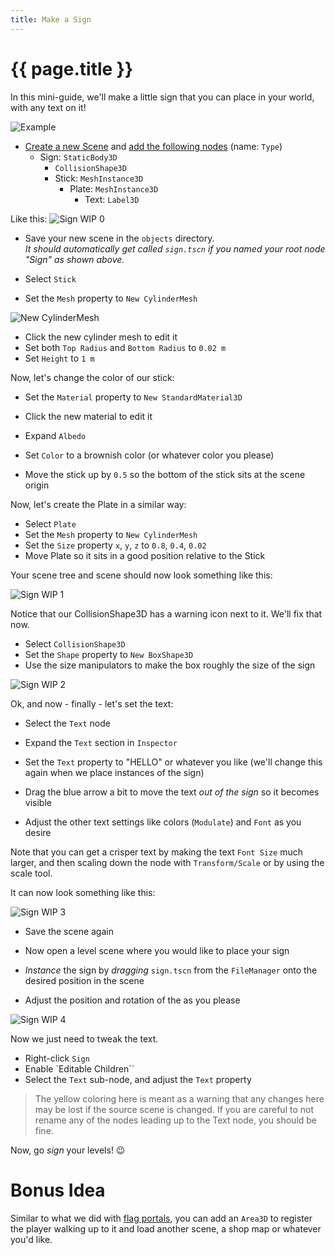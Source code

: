 ```yaml
---
title: Make a Sign
---
```

# {{ page.title }}

In this mini-guide, we'll make a little sign that you can place in your world, with any text on it!

![Example](res/sign_example.png)

* [Create a new Scene](../tips/create_a_scene.md) and [add the following nodes](../tips/add_nodes.md) (name: `Type`)
   * Sign: `StaticBody3D`
     * `CollisionShape3D`
     * Stick: `MeshInstance3D`
       * Plate: `MeshInstance3D`
         * Text: `Label3D`

Like this:
![Sign WIP 0](res/sign_wip2.png)

* Save your new scene in the `objects` directory.  
_It should automatically get called `sign.tscn` if you named your root node "Sign" as shown above._

* Select `Stick`
* Set the `Mesh` property to `New CylinderMesh`

![New CylinderMesh](res/sign_new_cylindermesh.png)

* Click the new cylinder mesh to edit it
* Set both `Top Radius` and `Bottom Radius` to `0.02 m`
* Set `Height` to `1 m`

Now, let's change the color of our stick:

* Set the `Material` property to `New StandardMaterial3D`
* Click the new material to edit it
* Expand `Albedo`
* Set `Color` to a brownish color (or whatever color you please)

* Move the stick up by `0.5` so the bottom of the stick sits at the scene origin

Now, let's create the Plate in a similar way:

* Select `Plate`
* Set the `Mesh` property to `New CylinderMesh`
* Set the `Size` property `x`, `y`, `z` to `0.8`, `0.4`, `0.02`
* Move Plate so it sits in a good position relative to the Stick

Your scene tree and scene should now look something like this:

![Sign WIP 1](res/sign_wip1.png)

Notice that our CollisionShape3D has a warning icon next to it. We'll fix that now.

* Select `CollisionShape3D`
* Set the `Shape` property to `New BoxShape3D`
* Use the size manipulators to make the box roughly the size of the sign

![Sign WIP 2](res/sign_wip2.png)

Ok, and now - finally - let's set the text:

* Select the `Text` node
* Expand the `Text` section in `Inspector`
* Set the `Text` property to "HELLO" or whatever you like (we'll change this again when we place instances of the sign)
* Drag the blue arrow a bit to move the text _out of the sign_ so it becomes visible

* Adjust the other text settings like colors (`Modulate`) and `Font` as you desire

Note that you can get a crisper text by making the text `Font Size` much larger, and then scaling down the node with `Transform/Scale` or by using the scale tool.

It can now look something like this:

![Sign WIP 3](res/sign_wip3.png)

* Save the scene again

* Now open a level scene where you would like to place your sign
* _Instance_ the sign by _dragging_ `sign.tscn` from the `FileManager` onto the desired position in the scene
* Adjust the position and rotation of the as you please

![Sign WIP 4](res/sign_wip4.png)

Now we just need to tweak the text.

* Right-click `Sign`
* Enable `Editable Children``
* Select the `Text` sub-node, and adjust the `Text` property

> The yellow coloring here is meant as a warning that any changes here may be lost if the source scene is changed. If you are careful to not rename any of the nodes leading up to the Text node, you should be fine.

Now, go _sign_ your levels! 😉

# Bonus Idea

Similar to what we did with [flag portals](portals.md), you can add an `Area3D` to register the player walking up to it and load another scene, a shop map or whatever you'd like.
